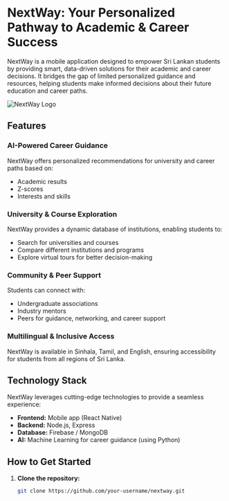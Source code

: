 # NextWay: Your Personalized Pathway to Academic & Career Success

NextWay is a mobile application designed to empower Sri Lankan students by providing smart, data-driven solutions for their academic and career decisions. It bridges the gap of limited personalized guidance and resources, helping students make informed decisions about their future education and career paths.

![NextWay Logo](./assets/nextway-logo.png)

## Features

### AI-Powered Career Guidance
NextWay offers personalized recommendations for university and career paths based on:
- Academic results
- Z-scores
- Interests and skills

### University & Course Exploration
NextWay provides a dynamic database of institutions, enabling students to:
- Search for universities and courses
- Compare different institutions and programs
- Explore virtual tours for better decision-making

### Community & Peer Support
Students can connect with:
- Undergraduate associations
- Industry mentors
- Peers for guidance, networking, and career support

### Multilingual & Inclusive Access
NextWay is available in Sinhala, Tamil, and English, ensuring accessibility for students from all regions of Sri Lanka.

## Technology Stack
NextWay leverages cutting-edge technologies to provide a seamless experience:
- **Frontend:** Mobile app (React Native)
- **Backend:** Node.js, Express
- **Database:** Firebase / MongoDB
- **AI:** Machine Learning for career guidance (using Python)


## How to Get Started

1. **Clone the repository:**
   ```bash
   git clone https://github.com/your-username/nextway.git
